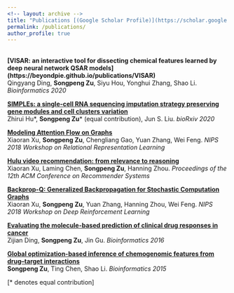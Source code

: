 ```yaml
---
<!-- layout: archive -->
title: "Publications [(Google Scholar Profile)](https://scholar.google.com/citations?user=KSCNG_MAAAAJ&hl=en&authuser=1)"
permalink: /publications/
author_profile: true
---
```

<br>
<b>[VISAR: an interactive tool for dissecting chemical features learned by deep
neural network QSAR models](https://beyondpie.github.io/publications/VISAR)</b> <br>
Qingyang Ding, <b>Songpeng Zu</b>, Siyu Hou, Yonghui Zhang, Shao Li. <i>Bioinformatics 2020</i>

<b>[SIMPLEs: a single-cell RNA sequencing imputation strategy preserving gene
modules and cell clusters
variation](https://beyondpie.github.io/publications/SIMPLEs)</b> <br>
Zhirui Hu\*, <b>Songpeng Zu</b>\* (equal contribution), Jun S. Liu. <i>bioRxiv 2020</i>

<b>[Modeling Attention Flow on Graphs](https://beyondpie.github.io/publications/AFG)</b> <br>
Xiaoran Xu, <b>Songpeng Zu</b>, Chengliang Gao, Yuan Zhang, Wei Feng. <i>NIPS 2018 Workshop on Relational Representation Learning</i>

<b>[Hulu video recommendation: from relevance to reasoning](https://beyondpie.github.io/publications/HULU)</b> <br>
Xiaoran Xu, Laming Chen, <b>Songpeng Zu</b>, Hanning Zhou. <i>Proceedings of the 12th ACM Conference on Recommender Systems</i>

<b>[Backprop-Q: Generalized Backpropagation for Stochastic Computation Graphs](https://beyondpie.github.io/publications/BPQ)</b> <br>
Xiaoran Xu, <b>Songpeng Zu</b>, Yuan Zhang, Hanning Zhou, Wei Feng. <i>NIPS 2018 Workshop on Deep Reinforcement Learning</i>

<b>[Evaluating the molecule-based prediction of clinical drug responses in cancer](https://beyondpie.github.io/publications/TCGA_PanCancer)</b> <br>
Zijian Ding, <b>Songpeng Zu</b>, Jin Gu.
<i>Bioinformatics  2016</i>

<b>[Global optimization-based inference of chemogenomic features from
drug–target interactions](https://beyondpie.github.io/publications/GIFT)</b> <br>
<b>Songpeng Zu</b>, Ting Chen, Shao Li. <i>Bioinformatics 2015</i>




[\* denotes equal contribution]
